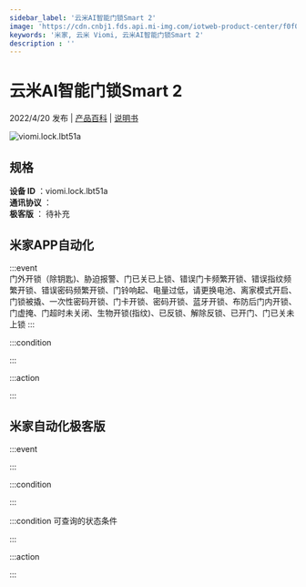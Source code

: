```yaml
---
sidebar_label: '云米AI智能门锁Smart 2'
image: 'https://cdn.cnbj1.fds.api.mi-img.com/iotweb-product-center/f0f05a2451d8a438eed5c70dbd2242f9_1648716348813.png?GalaxyAccessKeyId=AKVGLQWBOVIRQ3XLEW&Expires=9223372036854775807&Signature=fP1Uw7HMhJEwb8X6QYp80TXnl6I='
keywords: '米家, 云米 Viomi, 云米AI智能门锁Smart 2'
description : ''
---
```

# 云米AI智能门锁Smart 2

2022/4/20 发布 | [产品百科](https://home.mi.com/webapp/content/baike/product/index.html?model=viomi.lock.lbt51a/) | [说明书](https://home.mi.com/views/introduction.html?model=viomi.lock.lbt51a&region=cn)

![viomi.lock.lbt51a](https://cdn.cnbj1.fds.api.mi-img.com/iotweb-product-center/f0f05a2451d8a438eed5c70dbd2242f9_1648716348813.png?GalaxyAccessKeyId=AKVGLQWBOVIRQ3XLEW&Expires=9223372036854775807&Signature=fP1Uw7HMhJEwb8X6QYp80TXnl6I=)

## 规格  
> 
**设备 ID** ：viomi.lock.lbt51a  
**通讯协议** ：  
**极客版**  ： 待补充 


## 米家APP自动化  

:::event  
门外开锁（除钥匙)、胁迫报警、门已关已上锁、错误门卡频繁开锁、错误指纹频繁开锁、错误密码频繁开锁、门铃响起、电量过低，请更换电池、离家模式开启、门锁被撬、一次性密码开锁、门卡开锁、密码开锁、蓝牙开锁、布防后门内开锁、门虚掩、门超时未关闭、生物开锁(指纹)、已反锁、解除反锁、已开门、门已关未上锁
:::

:::condition  

:::

:::action   

:::

## 米家自动化极客版  

:::event  

:::

:::condition  

:::

:::condition 可查询的状态条件  

:::

:::action  

:::

        
